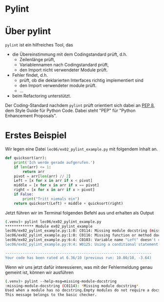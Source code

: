 # Pylint


# Über pylint

`pylint` ist ein hilfreiches Tool, das
* die Übereinstimmung mit dem Codingstandard prüft, d.h.
    * Zeilenlänge prüft,
    * Variablennamen nach Codingstandard prüft, 
    * den Import nicht verwendeter Module prüft.
* Fehler findet, d.h.
    * prüft, ob die deklarierten Interfaces richtig implementiert sind
    * den Import verwendeter module prüft.
    * ...
* beim Refactoring unterstützt.

Der Coding-Standard nachdem `pylint` prüft orientiert sich dabei an 
[PEP 8](https://www.python.org/dev/peps/pep-0008/), 
dem Style Guide für Python Code. Dabei steht "PEP" für "Python Enhancement Proposals".


# Erstes Beispiel

Wir legen eine Datei `lec06/ex02_pylint_example.py` mit folgendem Inhalt an.
```python
def quicksort(arr):
    print('Ich werde gerade aufgerufen.')
    if len(arr) <= 1:
        return arr
    pivot = arr[len(arr) // 2]
    Left = [x for x in arr if x < pivot]
    middle = [x for x in arr if x == pivot]
    right = [x for x in arr if x > pivot]
    if False:
        print("Tritt niemals ein")
    return quicksort(Left) + middle + quicksort(right)
```
    
Jetzt führen wir im Terminal folgenden Befehl aus und erhalten als Output

```bash
(.venv)> pylint lec06/ex02_pylint_example.py
************* Module ex02_pylint_example
lec06/ex02_pylint_example.py:1:0: C0114: Missing module docstring (missing-module-docstring)
lec06/ex02_pylint_example.py:1:0: C0116: Missing function or method docstring (missing-function-docstring)
lec06/ex02_pylint_example.py:6:4: C0103: Variable name "Left" doesn't conform to snake_case naming style (invalid-name)
lec06/ex02_pylint_example.py:9:4: W0125: Using a conditional statement with a constant value (using-constant-test)

-------------------------------------------------------------------
Your code has been rated at 6.36/10 (previous run: 10.00/10, -3.64)
```
Wenn wir uns jetzt dafür interessieren, was mit der Fehlermeldung genau gemeint ist, können wir ausführen
    
```bash
(.venv)> pylint --help-msg=missing-module-docstring
:missing-module-docstring (C0114): *Missing module docstring*
Used when a module has no docstring.Empty modules do not require a docstring.
This message belongs to the basic checker.
```

